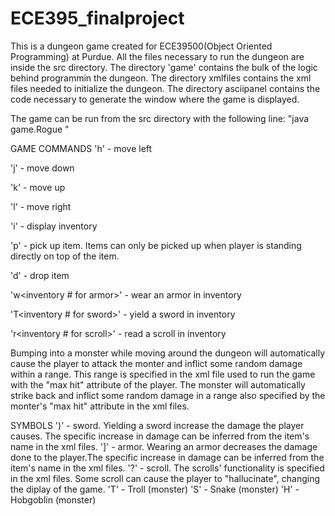 # ECE395_finalproject
This is a dungeon game created for ECE39500(Object Oriented Programming) at Purdue.
All the files necessary to run the dungeon are inside the src directory. The directory 'game' contains the bulk of the logic behind programmin the dungeon. The directory xmlfiles contains the xml files needed to initialize the dungeon. The directory asciipanel contains the code necessary to generate the window where the game is displayed. 

The game can be run from the src directory with the following line: "java game.Rogue <xmlfile>"
  
GAME COMMANDS
  'h' - move left
  
  'j' - move down
  
  'k' - move up
  
  'l' - move right
  
  'i' - display inventory
  
  'p' - pick up item. Items can only be picked up when player is standing directly on top of the item.
  
  'd' - drop item
  
  'w<inventory # for armor>' - wear an armor in inventory
  
  'T<inventory # for sword>' - yield a sword in inventory
  
  'r<inventory # for scroll>' - read a scroll in inventory

Bumping into a monster while moving around the dungeon will automatically cause the player to attack the monter and inflict some random damage within a range. This range is specified in the xml file used to run the game with the "max hit" attribute of the player. The monster will automatically strike back and inflict some random damage in a range also specified by the monter's "max hit" attribute in the xml files.


SYMBOLS
')' - sword. Yielding a sword increase the damage the player causes. The specific increase in damage can be inferred from the item's name in the xml files.
']' - armor. Wearing an armor decreases the damage done to the player.The specific increase in damage can be inferred from the item's name in the xml files.
'?' - scroll. The scrolls' functionality is specified in the xml files. Some scroll can cause the player to "hallucinate", changing the diplay of the game.
'T' - Troll (monster)
'S' - Snake (monster)
'H' - Hobgoblin (monster)

